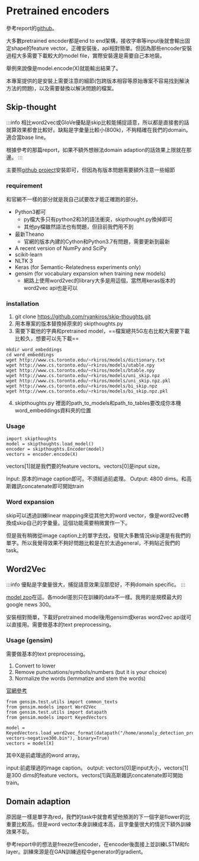 # Pretrained encoders
參考report的[github](https://github.com/samirsen/image-generator)。

大多數pretrained encoder都是end to end架構，接收字串等input後就會輸出固定shape的feature vector。正確安裝後，api相對簡單。但因為那些encoder安裝過程大多需要下載較大的model file，實際安裝還是需要自己本地裝。

舉例來說像是model.encode(X)就能輸出結果了。

本專案提供的是安裝上需要注意的細節(包跨版本相容等原始專案不容易找到解決方法的問題)，以及需要替換以解決問題的檔案。

## Skip-thought 

:::info
相比word2vec或GloVe優點是skip比較能捕捉語意，所以都是直接套的話就算效果都會比較好。缺點是字彙量比較小(800k)，不夠精確在我們的domain。適合當base line。

根據參考的那篇report，如果不額外想辦法domain adaption的話效果上限就在那邊。
:::

主要照[github project](https://github.com/ryankiros/skip-thoughts)安裝即可，但因為有版本問題需要額外注意一些細節

### requirement

和官網不一樣的部分就是我自己試要改才能正確跑的部分。

* Python3都可
    * py檔大多只有python2和3的語法衝突，skipthought.py換掉即可
    * 其他py檔雖然語法也有問題，但目前我們用不到
* 最新Theano
    * 官網的版本內建的Cython和Python3.7有問題，需要更新到最新
* A recent version of NumPy and SciPy
* scikit-learn
* NLTK 3
* Keras (for Semantic-Relatedness experiments only)
* gensim (for vocabulary expansion when training new models)
    * 網路上使用word2vec的library大多是用這個，當然用keras版本的word2vec api也是可以

### installation

1. git clone https://github.com/ryankiros/skip-thoughts.git
2. 用本專案的版本替換掉原來的 skipthoughts.py
3. 需要下載他的字典和pretrained model，==檔案總共5G左右比較大需要下載比較久，想要可以先下載==

```shell=
mkdir word_embeddings
cd word_embeddings
wget http://www.cs.toronto.edu/~rkiros/models/dictionary.txt
wget http://www.cs.toronto.edu/~rkiros/models/utable.npy
wget http://www.cs.toronto.edu/~rkiros/models/btable.npy
wget http://www.cs.toronto.edu/~rkiros/models/uni_skip.npz
wget http://www.cs.toronto.edu/~rkiros/models/uni_skip.npz.pkl
wget http://www.cs.toronto.edu/~rkiros/models/bi_skip.npz
wget http://www.cs.toronto.edu/~rkiros/models/bi_skip.npz.pkl
```
4. skipthoughts.py 裡面的path_to_models和path_to_tables要改成你本機word_embeddings資料夾的位置
### Usage

```python=
import skipthoughts
model = skipthoughts.load_model()
encoder = skipthoughts.Encoder(model)
vectors = encoder.encode(X)
```
vectors[1]就是我們要的feature vectors。vectors[0]是input size。

Input: 原本的image caption即可。不須經過前處理。
Output: 4800 dims。和高斯雜訊concatenate即可開始train

### Word expansion

skip可以透過訓練linear mapping來從其他大的word vector，像是word2vec轉換成skip自己的字彙量。這個功能需要稍微實作一下。

但是我有稍微從image caption上的單字去找，發現大多數情況skip還是有我們的單字。所以我覺得效果不夠好問題比較是在於太過general，不夠貼近我們的task。

## Word2Vec

:::info
優點是字彙量很大，捕捉語意效果沒那麼好，不夠domain specific。
:::

[model zoo](https://github.com/3Top/word2vec-api#where-to-get-a-pretrained-models)在這。各model差別只在訓練的data不一樣。我用的是規模最大的google news 300。

安裝相對簡單，下載好pretrained model後用gensim或keras word2vec api就可以直接用。需要做基本的text preprocessing。

### Usage (gensim)

需要做基本的text preprocessing。
1) Convert to lower 
2) Remove punctuations/symbols/numbers (but it is your choice) 
3) Normalize the words (lemmatize and stem the words)


[官網參考](https://radimrehurek.com/gensim/models/word2vec.html)

```python=
from gensim.test.utils import common_texts
from gensim.models import Word2Vec
from gensim.test.utils import datapath
from gensim.models import KeyedVectors

model = KeyedVectors.load_word2vec_format(datapath("/home/anomaly_detection_project_2020/weight_lifting_trainer/dl/comp3/GoogleNews-vectors-negative300.bin"), binary=True)
vectors = model[X]
```
其中X是前處理過的word array。

input:前處理過的image caption。
output: vectors[0]是input大小，vectors[1]是300 dims的feature vectors。vectors[1]與高斯雜訊concatenate即可開始train。

## Domain adaption

原因是一樣是單字為red，我們的task中就會希望他預測的下一個字是flower的比重要比較高。但是word vector本身訓練成本高，且字彙量很大的情況下額外訓練效果不彰。

參考report中的想法是freeze住encoder，在encoder後面接上並訓練LSTM和fc layer。訓練來源是在GAN訓練過程中generator的gradient。